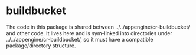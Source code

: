 # buildbucket

The code in this package is shared between ../../appengine/cr-buildbucket/ and
other code. It lives here and is sym-linked into directories under
../../appengine/cr-buildbucket/, so it must have a compatible package/directory
structure.
